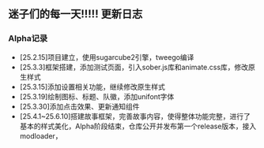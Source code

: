 ## 迷子们的每一天!!!!!  更新日志
### Alpha记录
- [25.2.15]项目建立，使用sugarcube2引擎，tweego编译
- [25.3.3]框架搭建，添加测试页面，引入sober.js库和animate.css库，修改原生样式
- [25.3.15]添加设置相关功能，继续修改原生样式
- [25.3.19]绘制图标、标题、队徽，添加unifont字体
- [25.3.30]添加点击效果、更新通知组件
- [25.4.1~25.6.10]搭建故事框架，完善故事内容，使得整体功能完整，进行了基本的样式美化，Alpha阶段结束，仓库公开并发布第一个release版本，接入modloader，
